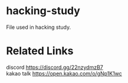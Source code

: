 # hacking-study
File used in hacking study.

# Related Links
discord https://discord.gg/22nzydmzB7 \
kakao talk https://open.kakao.com/o/gNp1K1wc
